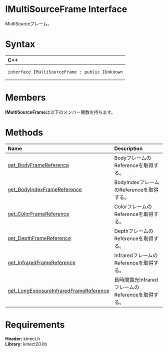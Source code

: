IMultiSourceFrame Interface  
===========================  

MultiSourceフレーム。 <span id="syntaxSection"></span>

Syntax  
======  

<table>
<colgroup>
<col width="100%" />
</colgroup>
<thead>
<tr class="header">
<th align="left">C++</th>
</tr>
</thead>
<tbody>
<tr class="odd">
<td align="left"><pre><code>interface IMultiSourceFrame : public IUnknown</code></pre></td>
</tr>
</tbody>
</table>

<span id="classMembersSection"></span>

Members  
=======  

**IMultiSourceFrame**は以下のメンバー関数を持ちます。  

<span id="publicmethodsSection"></span>

Methods  
=======  

<table>
<colgroup>
<col width="30%" />
<col width="60%" />
</colgroup>
<thead>
<tr class="header">
<th align="left">Name</th>
<th align="left">Description</th>
</tr>
</thead>
<tbody>
<tr class="odd">
<td align="left"><a href="IMultiSourceFrame_Interface/Methods/get_BodyFrameReference.md">get_BodyFrameReference</a></td>
<td align="left">BodyフレームのReferenceを取得する。</td>
</tr>
<tr class="even">
<td align="left"><a href="IMultiSourceFrame_Interface/Methods/get_BodyIndexFrameReference.md">get_BodyIndexFrameReference</a></td>
<td align="left">BodyIndexフレームのReferenceを取得する。</td>
</tr>
<tr class="odd">
<td align="left"><a href="IMultiSourceFrame_Interface/Methods/get_ColorFrameReference.md">get_ColorFrameReference</a></td>
<td align="left">ColorフレームのReferenceを取得する。</td>
</tr>
<tr class="even">
<td align="left"><a href="IMultiSourceFrame_Interface/Methods/get_DepthFrameReference.md">get_DepthFrameReference</a></td>
<td align="left">DepthフレームのReferenceを取得する。</td>
</tr>
<tr class="odd">
<td align="left"><a href="IMultiSourceFrame_Interface/Methods/get_InfraredFrameReference.md">get_InfraredFrameReference</a></td>
<td align="left">InfraredフレームのReferenceを取得する。</td>
</tr>
<tr class="even">
<td align="left"><a href="IMultiSourceFrame_Interface/Methods/get.md">get_LongExposureInfraredFrameReference</a></td>
<td align="left">長時間露光InfraredフレームのReferenceを取得する。</td>
</tr>
</tbody>
</table>

<span id="requirements"></span>

Requirements  
============  

**Header:** kinect.h  
**Library:** kinect20.lib  



<!--Please do not edit the data in the comment block below.-->
<!--
TOCTitle : IMultiSourceFrame Interface
RLTitle : IMultiSourceFrame Interface
KeywordK : IMultiSourceFrame interface, about
HelpPriority : 2
TopicType : apiref
KeywordF : IMultiSourceFrame
KeywordF : Microsoft.Kinect.kinect.IMultiSourceFrame
KeywordA : T:Microsoft.Kinect.kinect.IMultiSourceFrame
AssetID : T:Microsoft.Kinect.kinect.IMultiSourceFrame
Locale : en-us
CommunityContent : 1
APIType : Managed
APILocation : 
APIName : Microsoft.Kinect.kinect.IMultiSourceFrame
TargetOS : Windows
TopicType : kbSyntax
DevLang : C++
DocSet : K4Wv2
ProjType : K4Wv2Proj
Technology : Kinect for Windows
Product : Kinect for Windows SDK v2
productversion : 20
-->
